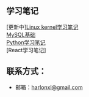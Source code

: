 ## 学习笔记

[更新中][Linux kernel学习笔记](https://github.com/Harlonxl/Learning-Note/blob/master/kernel.md)  
[MySQL基础](https://github.com/Harlonxl/Learning-Note/blob/master/mysql.md)  
[Python学习笔记](https://github.com/Harlonxl/Learning-Note/blob/master/python.md)  
[React学习笔记]


## 联系方式：
- 邮箱：harlonxl@gmail.com
